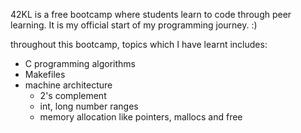 42KL is a free bootcamp where students learn to code through peer learning. It is my official start of my programming journey. :)

throughout this bootcamp, topics which I have learnt includes:
- C programming algorithms
- Makefiles
- machine architecture
  - 2's complement
  - int, long number ranges
  - memory allocation like pointers, mallocs and free
